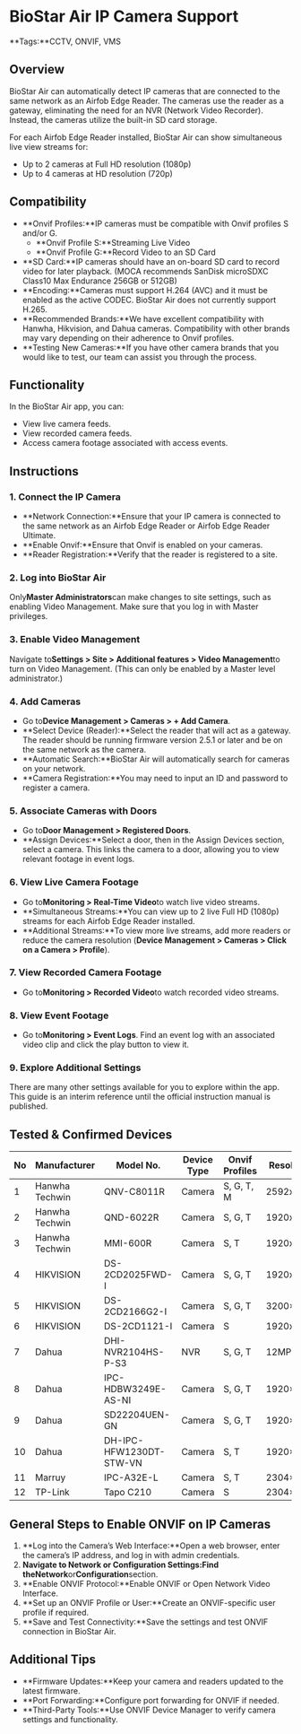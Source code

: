 # BioStar Air IP Camera Support

\*\*Tags:\*\*CCTV, ONVIF, VMS

## Overview

BioStar Air can automatically detect IP cameras that are connected to the same network as an Airfob Edge Reader. The cameras use the reader as a gateway, eliminating the need for an NVR (Network Video Recorder). Instead, the cameras utilize the built-in SD card storage.

For each Airfob Edge Reader installed, BioStar Air can show simultaneous live view streams for:

* Up to 2 cameras at Full HD resolution (1080p)
* Up to 4 cameras at HD resolution (720p)

## Compatibility

* \*\*Onvif Profiles:\*\*IP cameras must be compatible with Onvif profiles S and/or G.
  * \*\*Onvif Profile S:\*\*Streaming Live Video
  * \*\*Onvif Profile G:\*\*Record Video to an SD Card
* \*\*SD Card:\*\*IP cameras should have an on-board SD card to record video for later playback. (MOCA recommends SanDisk microSDXC Class10 Max Endurance 256GB or 512GB)
* \*\*Encoding:\*\*Cameras must support H.264 (AVC) and it must be enabled as the active CODEC. BioStar Air does not currently support H.265.
* \*\*Recommended Brands:\*\*We have excellent compatibility with Hanwha, Hikvision, and Dahua cameras. Compatibility with other brands may vary depending on their adherence to Onvif profiles.
* \*\*Testing New Cameras:\*\*If you have other camera brands that you would like to test, our team can assist you through the process.

## Functionality

In the BioStar Air app, you can:

* View live camera feeds.
* View recorded camera feeds.
* Access camera footage associated with access events.

## Instructions

### 1. Connect the IP Camera

* \*\*Network Connection:\*\*Ensure that your IP camera is connected to the same network as an Airfob Edge Reader or Airfob Edge Reader Ultimate.
* \*\*Enable Onvif:\*\*Ensure that Onvif is enabled on your cameras.
* \*\*Reader Registration:\*\*Verify that the reader is registered to a site.

### 2. Log into BioStar Air

Only**Master Administrators**can make changes to site settings, such as enabling Video Management. Make sure that you log in with Master privileges.

### 3. Enable Video Management

Navigate to**Settings > Site > Additional features > Video Management**to turn on Video Management. (This can only be enabled by a Master level administrator.)

### 4. Add Cameras

* Go to**Device Management > Cameras > + Add Camera**.
* \*\*Select Device (Reader):\*\*Select the reader that will act as a gateway. The reader should be running firmware version 2.5.1 or later and be on the same network as the camera.
* \*\*Automatic Search:\*\*BioStar Air will automatically search for cameras on your network.
* \*\*Camera Registration:\*\*You may need to input an ID and password to register a camera.

### 5. Associate Cameras with Doors

* Go to**Door Management > Registered Doors**.
* \*\*Assign Devices:\*\*Select a door, then in the Assign Devices section, select a camera. This links the camera to a door, allowing you to view relevant footage in event logs.

### 6. View Live Camera Footage

* Go to**Monitoring > Real-Time Video**to watch live video streams.
* \*\*Simultaneous Streams:\*\*You can view up to 2 live Full HD (1080p) streams for each Airfob Edge Reader installed.
* \*\*Additional Streams:\*\*To view more live streams, add more readers or reduce the camera resolution (**Device Management > Cameras > Click on a Camera > Profile**).

### 7. View Recorded Camera Footage

* Go to**Monitoring > Recorded Video**to watch recorded video streams.

### 8. View Event Footage

* Go to**Monitoring > Event Logs**. Find an event log with an associated video clip and click the play button to view it.

### 9. Explore Additional Settings

There are many other settings available for you to explore within the app. This guide is an interim reference until the official instruction manual is published.

## Tested & Confirmed Devices

| No | Manufacturer   | Model No.               | Device Type | Onvif Profiles | Resolution |
| -- | -------------- | ----------------------- | ----------- | -------------- | ---------- |
| 1  | Hanwha Techwin | QNV-C8011R              | Camera      | S, G, T, M     | 2592x1944  |
| 2  | Hanwha Techwin | QND-6022R               | Camera      | S, G, T        | 1920x1080  |
| 3  | Hanwha Techwin | MMI-600R                | Camera      | S, T           | 1920x1080  |
| 4  | HIKVISION      | DS-2CD2025FWD-I         | Camera      | S, G, T        | 1920x1080  |
| 5  | HIKVISION      | DS-2CD2166G2-I          | Camera      | S, G, T        | 3200×1800  |
| 6  | HIKVISION      | DS-2CD1121-I            | Camera      | S              | 1920x1080  |
| 7  | Dahua          | DHI-NVR2104HS-P-S3      | NVR         | S, G, T        | 12MP       |
| 8  | Dahua          | IPC-HDBW3249E-AS-NI     | Camera      | S, G, T        | 1920×1080  |
| 9  | Dahua          | SD22204UEN-GN           | Camera      | S, G, T        | 1920×1080  |
| 10 | Dahua          | DH-IPC-HFW1230DT-STW-VN | Camera      | S, T           | 1920×1080  |
| 11 | Marruy         | IPC-A32E-L              | Camera      | S, T           | 2304×1296  |
| 12 | TP-Link        | Tapo C210               | Camera      | S              | 2304×1296  |

## General Steps to Enable ONVIF on IP Cameras

1. \*\*Log into the Camera’s Web Interface:\*\*Open a web browser, enter the camera’s IP address, and log in with admin credentials.
2. **Navigate to Network or Configuration Settings:**Find the**Network**or**Configuration**section.
3. \*\*Enable ONVIF Protocol:\*\*Enable ONVIF or Open Network Video Interface.
4. \*\*Set up an ONVIF Profile or User:\*\*Create an ONVIF-specific user profile if required.
5. \*\*Save and Test Connectivity:\*\*Save the settings and test ONVIF connection in BioStar Air.

## Additional Tips

* \*\*Firmware Updates:\*\*Keep your camera and readers updated to the latest firmware.
* \*\*Port Forwarding:\*\*Configure port forwarding for ONVIF if needed.
* \*\*Third-Party Tools:\*\*Use ONVIF Device Manager to verify camera settings and functionality.
